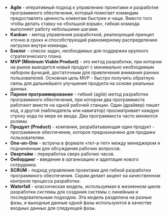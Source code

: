 - **Agile** - итеративный подход к управлению проектами и разработке программного обеспечения, который помогает командам предоставлять ценность клиентам быстрее и чаще. Вместо того чтобы делать ставку на «большой взрыв», гибкая команда выполняет работу небольшими шагами.
- **Kanban** - метод управления разработкой, реализующий принцип «точно в срок» и способствующий равномерному распределению нагрузки внутри команды.
- **Бэклог** - список задач, необходимых для поддержки крупного стратегического плана.
- **MVP (Minimum Viable Product)** - это метод разработки, при котором на рынок выводится новый продукт с минимально необходимым набором функций, достаточным для привлечения внимания ранних пользователей. Основная цель MVP - быстро получить обратную связь для дальнейшего улучшения продукта на основе реальных данных.
- **Парное программирование** - гибкий (agile) метод разработки программного обеспечения, при котором два программиста работают вместе на одной рабочей станции. Один (драйвер) пишет код, а другой (наблюдатель или навигатор) просматривает каждую строку кода по мере ее ввода. Два программиста часто меняются ролями.
- **Продукт (Product)** - компания, разрабатывающая один продукт - программное обеспечение, которое предназначено для продажи пользователям.
- **One-on-One** - встреча в формате «тет-а-тет» между менеджером и подчиненным для обсуждения рабочих вопросов.
- **Овертайм** - переработка сверх рабочих часов.
- **Онбординг** - введение в организацию и адаптация нового сотрудника.
- **SCRUM** - подход управления проектами для гибкой разработки программного обеспечения. Скрам делает акцент на качественном контроле процесса разработки.
- **Waterfall** - классическая модель, используемая в жизненном цикле разработки системы для создания системы с линейным и последовательным подходом. Эта модель разделена на разные фазы, и выходные данные одной фазы используются в качестве входных данных для следующей фазы.
